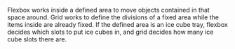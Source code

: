 Flexbox works inside a defined area to move objects contained in that space around. Grid works to define the divisions of a fixed area while the items inside are already fixed. If the defined area is an ice cube tray, flexbox decides which slots to put ice cubes in, and grid decides how many ice cube slots there are.